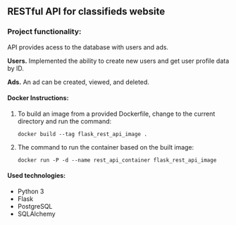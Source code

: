 ## RESTful API for classifieds website

### Project functionality:

API provides acess to the database with users and ads.

**Users.** Implemented the ability to create new users and get user profile data by ID.

**Ads.** An ad can be created, viewed, and deleted.


#### Docker Instructions:

1. To build an image from a provided Dockerfile, change to the current directory and run the command:

    `docker build --tag flask_rest_api_image .`

2. The command to run the container based on the built image:

    `docker run -P -d --name rest_api_container flask_rest_api_image`


#### Used technologies:
- Python 3
- Flask
- PostgreSQL
- SQLAlchemy

